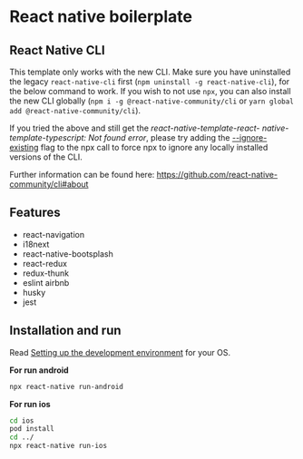 # React native boilerplate

## React Native CLI

This template only works with the new CLI. Make sure you have uninstalled the legacy `react-native-cli` first (`npm uninstall -g react-native-cli`), for the below command to work. If you wish to not use `npx`, you can also install the new CLI globally (`npm i -g @react-native-community/cli` or `yarn global add @react-native-community/cli`).

If you tried the above and still get the *react-native-template-react- native-template-typescript: Not found error*, please try adding the [--ignore-existing](https://github.com/npm/npx#description) flag to the npx call to force npx to ignore any locally installed versions of the CLI.


Further information can be found here: https://github.com/react-native-community/cli#about

## Features

- react-navigation
- i18next
- react-native-bootsplash
- react-redux
- redux-thunk
- eslint airbnb
- husky
- jest

## Installation and run

Read [Setting up the development environment](https://nodejs.org/) for your OS.

**For run android**

```sh
npx react-native run-android
```

**For run ios**

```sh
cd ios
pod install
cd ../
npx react-native run-ios
```
